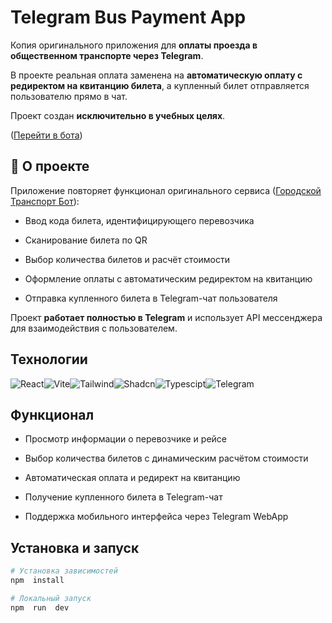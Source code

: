 # Telegram Bus Payment App

Копия оригинального приложения для **оплаты проезда в общественном транспорте через Telegram**.

В проекте реальная оплата заменена на **автоматическую оплату с редиректом на квитанцию билета**, а купленный билет отправляется пользователю прямо в чат.
 

Проект создан **исключительно в учебных целях**.

 ([Перейти в бота](https://t.me/buspaymentbot))
   

## 🚀 О проекте

Приложение повторяет функционал оригинального сервиса ([Городской Транспорт Бот](https://t.me/buspaybot)):

- Ввод кода билета, идентифицирующего перевозчика

- Сканирование билета по QR

- Выбор количества билетов и расчёт стоимости

- Оформление оплаты с автоматическим редиректом на квитанцию

- Отправка купленного билета в Telegram-чат пользователя

Проект **работает полностью в Telegram** и использует API мессенджера для взаимодействия с пользователем.

  

## Технологии

  ![React](https://img.shields.io/badge/React-20232A?style=for-the-badge&logo=react&logoColor=61DAFB)![Vite](https://img.shields.io/badge/Vite-B73BFE?style=for-the-badge&logo=vite&logoColor=FFD62E)![Tailwind](https://img.shields.io/badge/Tailwind_CSS-38B2AC?style=for-the-badge&logo=tailwind-css&logoColor=white)![Shadcn](https://camo.githubusercontent.com/fec464f064b78abf13719d8fb0450ea14277a027e61643d7252d1ef4a4e1a72b/68747470733a2f2f696d672e736869656c64732e696f2f62616467652f73686164636e2f75692d3030303030302e7376673f7374796c653d666f722d7468652d6261646765266c6f676f3d73686164636e2f7569266c6f676f436f6c6f723d7768697465)![Typescipt](https://img.shields.io/badge/TypeScript-007ACC?style=for-the-badge&logo=typescript&logoColor=white)![Telegram](https://img.shields.io/badge/Telegram-2CA5E0?style=for-the-badge&logo=telegram&logoColor=white)
  

##  Функционал

- Просмотр информации о перевозчике и рейсе

- Выбор количества билетов с динамическим расчётом стоимости

- Автоматическая оплата и редирект на квитанцию

- Получение купленного билета в Telegram-чат

- Поддержка мобильного интерфейса через Telegram WebApp


## Установка и запуск

```bash
# Установка зависимостей
npm  install  

# Локальный запуск
npm  run  dev
```